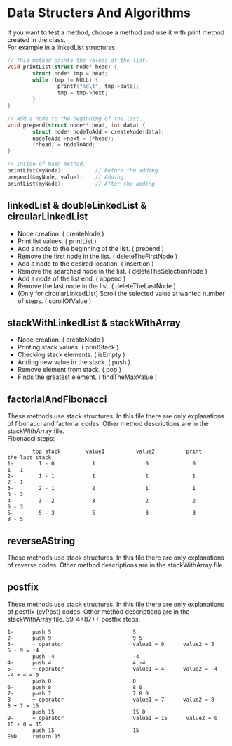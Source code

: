  # Data Structers And Algorithms
If you want to test a method, choose a method and use it with print method created in the class. <br/>
For example in a linkedList structures
```c
// This method prints the values of the list.
void printList(struct node* head) {
        struct node* tmp = head;
        while (tmp != NULL) {
                printf("%d\t", tmp->data);
                tmp = tmp->next;
        }
}

// Add a node to the beginning of the list.
void prepend(struct node** head, int data) {
        struct node* nodeToAdd = createNode(data);
        nodeToAdd->next = (*head);
        (*head) = nodeToAdd;
}

// Inside of main method.
printList(myNode);          // Before the adding.
prepend(&myNode, value);    // Adding.
printList(myNode);          // After the adding.
```

## linkedList & doubleLinkedList & circularLinkedList
- Node creation. ( createNode )
- Print list values. ( printList )
- Add a node to the beginning of the list. ( prepend )
- Remove the first node in the list. ( deleteTheFirstNode )
- Add a node to the desired location. ( insertion )
- Remove the searched node in the list. ( deleteTheSelectionNode )
- Add a node of the list end. ( append )
- Remove the last node in the list. ( deleteTheLastNode )
- (Only for circularLinkedList) Scroll the selected value at wanted number of steps. ( scrollOfValue )

## stackWithLinkedList & stackWithArray
- Node creation. ( createNode )
- Printing stack values. ( printStack )
- Checking stack elements. ( isEmpty )
- Adding new value in the stack. ( push )
- Remove element from stack. ( pop )
- Finds the greatest element. ( findTheMaxValue )

## factorialAndFibonacci
These methods use stack structures. In this file there are only explanations of fibonacci and factorial codes. Other method descriptions are in the stackWithArray file. <br/>
Fibonacci steps:
```
        top stack        value1          value2          print           the last stack
1-        1 - 0            1                0              0                 1 - 1
2-        1 - 1            1                1              1                 2 - 1
3-        2 - 1            2                1              1                 3 - 2
4-        3 - 2            3                2              2                 5 - 3
5-        5 - 3            5                3              3                 8 - 5
```

## reverseAString
These methods use stack structures. In this file there are only explanations of reverse codes. Other method descriptions are in the stackWithArray file.

## postfix
These methods use stack structures. In this file there are only explanations of postfix (evPost) codes. Other method descriptions are in the stackWithArray file. 59-4+87++ postfix steps.
```
1-      push 5                          5
2-      push 9                          9 5
3-      - operator                      value1 = 9      value2 = 5      5 - 9 = -4
        push -4                         -4
4-      push 4                          4 -4
5-      + operator                      value1 = 4      value2 = -4     -4 + 4 = 0
        push 0                          0
6-      push 8                          8 0
7-      push 7                          7 8 0
8-      + operator                      value1 = 7      value2 = 8      8 + 7 = 15
        push 15                         15 0
9-      + operator                      value1 = 15      value2 = 0     15 + 0 = 15
        push 15                         15
END     return 15
```